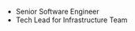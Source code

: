 - Senior Software Engineer
- Tech Lead for Infrastructure Team

<!---
tomra-ingef/tomra-ingef is a ✨ special ✨ repository because its `README.md` (this file) appears on your GitHub profile.
You can click the Preview link to take a look at your changes.
--->
